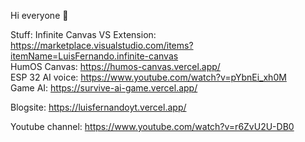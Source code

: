 Hi everyone 👋

Stuff:
Infinite Canvas VS Extension: https://marketplace.visualstudio.com/items?itemName=LuisFernando.infinite-canvas  
HumOS Canvas: https://humos-canvas.vercel.app/  
ESP 32 AI voice: https://www.youtube.com/watch?v=pYbnEi_xh0M   
Game AI: https://survive-ai-game.vercel.app/  

Blogsite:
https://luisfernandoyt.vercel.app/

Youtube channel:
https://www.youtube.com/watch?v=r6ZvU2U-DB0     
